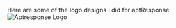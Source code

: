 Here are some of the logo designs I did for aptResponse
![Aptresponse Logo](https://github.com/udoksbobo/My-aptResponse-Design/assets/34249807/61bfd499-9761-4e62-bf5d-fedf06334da7)
